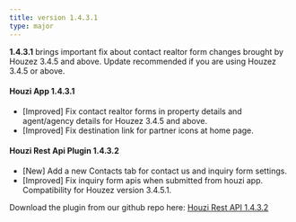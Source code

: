 ```yaml
---
title: version 1.4.3.1
type: major
---
```


**1.4.3.1** brings important fix about contact realtor form changes brought by Houzez 3.4.5 and above. Update recommended if you are using Houzez 3.4.5 or above.

#### Houzi App 1.4.3.1

- [Improved] Fix contact realtor forms in property details and agent/agency details for Houzez 3.4.5 and above.
- [Improved] Fix destination link for partner icons at home page.

#### Houzi Rest Api Plugin 1.4.3.2

- [New] Add a new Contacts tab for contact us and inquiry form settings.
- [Improved] Fix inquiry form apis when submitted from houzi app. Compatibility for Houzez version 3.4.5.1.

Download the plugin from our github repo here: [Houzi Rest API 1.4.3.2](https://github.com/booleanbites/houzi-rest-api/releases/latest.zip)